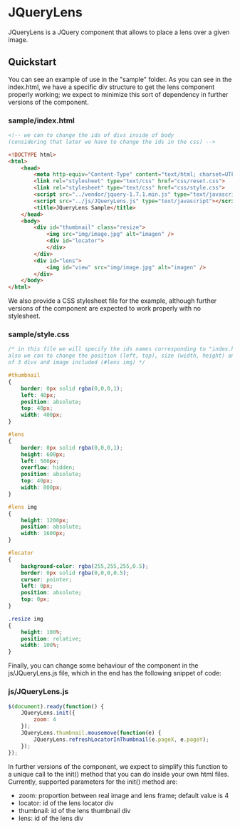 JQueryLens
============================================================

JQueryLens is a JQuery component that allows to place a lens over a given image.

Quickstart
-------------------------------------------------------

You can see an example of use in the "sample" folder.
As you can see in the index.html, we have a specific div structure to get the lens component properly working; we expect to minimize this sort of dependency in further versions of the component.

### sample/index.html

~~~~~ html
<!-- we can to change the ids of divs inside of body 
(considering that later we have to change the ids in the css) -->

<!DOCTYPE html>
<html>
	<head>
    	<meta http-equiv="Content-Type" content="text/html; charset=UTF-8">
        <link rel="stylesheet" type="text/css" href="css/reset.css">
	    <link rel="stylesheet" type="text/css" href="css/style.css">
        <script src="../vendor/jquery-1.7.1.min.js" type="text/javascript"></script>
        <script src="../js/JQueryLens.js" type="text/javascript"></script>
        <title>JQueryLens Sample</title>
    </head>
    <body>
        <div id="thumbnail" class="resize">
            <img src="img/image.jpg" alt="imagen" />
            <div id="locator">
            </div>
        </div>
        <div id="lens">
            <img id="view" src="img/image.jpg" alt="imagen" />
        </div>
    </body>
</html>
~~~~~

We also provide a CSS stylesheet file for the example, although further versions of the component are expected to work properly with no stylesheet.

### sample/style.css

~~~~~ css
/* in this file we will specify the ids names corresponding to "index.html", 
also we can to change the position (left, top), size (width, height) and border 
of 3 divs and image included (#lens img) */

#thumbnail
{
    border: 0px solid rgba(0,0,0,1);
    left: 40px;
    position: absolute;
    top: 40px;
    width: 400px;
}

#lens
{
    border: 0px solid rgba(0,0,0,1);
    height: 600px;
    left: 500px;
    overflow: hidden;
    position: absolute;
    top: 40px;
    width: 800px;
}

#lens img
{
    height: 1200px;
    position: absolute;
    width: 1600px;
}

#locator
{
    background-color: rgba(255,255,255,0.5);
    border: 0px solid rgba(0,0,0,0.5);
    cursor: pointer;
    left: 0px;
    position: absolute;
    top: 0px;
}

.resize img
{
    height: 100%;
    position: relative;
    width: 100%;
}
~~~~~

Finally, you can change some behaviour of the component in the js/JQueryLens.js file, which in the end has the following snippet of code:

### js/JQueryLens.js

~~~~~ js
$(document).ready(function() {
	JQueryLens.init({
		zoom: 4
	});
	JQueryLens.thumbnail.mousemove(function(e) {
		JQueryLens.refreshLocatorInThumbnail(e.pageX, e.pageY);
	});
});
~~~~~

In further versions of the component, we expect to simplify this function to a unique call to the init() method that you can do inside your own html files. Currently, supported parameters for the init() method are:

- zoom: proportion between real image and lens frame; default value is 4
- locator: id of the lens locator div
- thumbnail: id of the lens thumbnail div
- lens: id of the lens div
